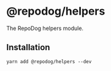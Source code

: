 # @repodog/helpers

The RepoDog helpers module.

## Installation

```shell
yarn add @repodog/helpers --dev
```
